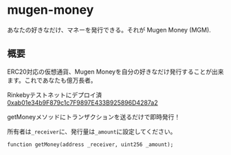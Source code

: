 # mugen-money

あなたの好きなだけ、マネーを発行できる。それが Mugen Money (MGM).

## 概要
ERC20対応の仮想通貨、Mugen Moneyを自分の好きなだけ発行することが出来ます。これであなたも億万長者。

Rinkebyテストネットにデプロイ済 [0xab01e34b9F879c1c7F9897E433B925896D4287a2](https://rinkeby.etherscan.io/address/0xab01e34b9f879c1c7f9897e433b925896d4287a2)

getMoneyメソッドにトランザクションを送るだけで即時発行！

所有者は`_receiver`に、発行量は`_amount`に設定してください。
```
function getMoney(address _receiver, uint256 _amount);
```
